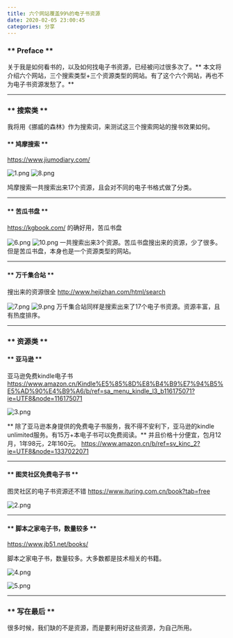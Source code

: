```yaml
---
title: 六个网站覆盖99%的电子书资源
date: 2020-02-05 23:00:45
categories: 分享
---
```


### ** Preface **

关于我是如何看书的，以及如何找电子书资源，已经被问过很多次了。** 本文将介绍六个网站，三个搜索类型+三个资源类型的网站。有了这个六个网站，再也不为电子书资源发愁了。**

************************

### ** 搜索类 **
我将用《挪威的森林》作为搜索词，来测试这三个搜索网站的搜书效果如何。
#### ** 鸠摩搜索 **
https://www.jiumodiary.com/

![1.png](/img/分享/the-most-complete-e-book-resources-on-the-entire-network/1.png)
![8.png](/img/分享/the-most-complete-e-book-resources-on-the-entire-network/8.png)

鸠摩搜索一共搜索出来17个资源，且会对不同的电子书格式做了分类。

************************

#### ** 苦瓜书盘 **
https://kgbook.com/
的确好用，苦瓜书盘

![6.png](/img/分享/the-most-complete-e-book-resources-on-the-entire-network/6.png)
![10.png](/img/分享/the-most-complete-e-book-resources-on-the-entire-network/10.png)
一共搜索出来3个资源。苦瓜书盘搜出来的资源，少了很多。但是苦瓜书盘，本身也是一个资源类型的网站。

************************
#### ** 万千集合站 **
搜出来的资源很全
http://www.hejizhan.com/html/search

![7.png](/img/分享/the-most-complete-e-book-resources-on-the-entire-network/7.png)
![9.png](/img/分享/the-most-complete-e-book-resources-on-the-entire-network/9.png)
万千集合站同样是搜索出来了17个电子书资源。资源丰富，且有热度排序。
****************************

### ** 资源类 **

#### ** 亚马逊 **
亚马逊免费kindle电子书 
https://www.amazon.cn/Kindle%E5%85%8D%E8%B4%B9%E7%94%B5%E5%AD%90%E4%B9%A6/b/ref=sa_menu_kindle_l3_b116175071?ie=UTF8&node=116175071

![3.png](/img/分享/the-most-complete-e-book-resources-on-the-entire-network/3.png)

** 除了亚马逊本身提供的免费电子书服务，我不得不安利下，亚马逊的kindle unlimited服务。有15万+本电子书可以免费阅读。** 并且价格十分便宜，包月12月，1年98元，2年160元。
https://www.amazon.cn/b/ref=sv_kinc_2?ie=UTF8&node=1337022071

**********************

#### ** 图灵社区免费电子书 **
图灵社区的电子书资源还不错
https://www.ituring.com.cn/book?tab=free

![2.png](/img/分享/the-most-complete-e-book-resources-on-the-entire-network/2.png)

********************

#### ** 脚本之家电子书，数量较多 **
https://www.jb51.net/books/

脚本之家电子书，数量较多。大多数都是技术相关的书籍。

![4.png](/img/分享/the-most-complete-e-book-resources-on-the-entire-network/4.png)

![5.png](/img/分享/the-most-complete-e-book-resources-on-the-entire-network/5.png)

****************************
### ** 写在最后 **

很多时候，我们缺的不是资源，而是要利用好这些资源，为自己所用。